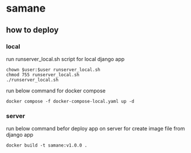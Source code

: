 # samane
## how to deploy

### local

run runserver_local.sh script for local django app

```
chown $user:$user runserver_local.sh 
chmod 755 runserver_local.sh
./runserver_local.sh 
```

run below command for docker compose 
```
docker compose -f docker-compose-local.yaml up -d
```

### server

run below command befor deploy app on server for create image file from django app

```
docker build -t samane:v1.0.0 .
```